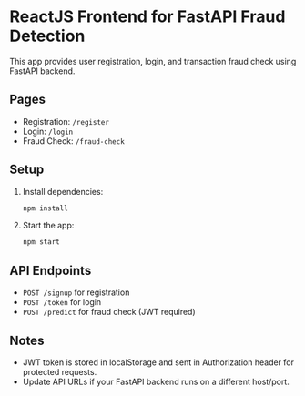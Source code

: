 # ReactJS Frontend for FastAPI Fraud Detection

This app provides user registration, login, and transaction fraud check using FastAPI backend.

## Pages
- Registration: `/register`
- Login: `/login`
- Fraud Check: `/fraud-check`

## Setup
1. Install dependencies:
   ```bash
   npm install
   ```
2. Start the app:
   ```bash
   npm start
   ```

## API Endpoints
- `POST /signup` for registration
- `POST /token` for login
- `POST /predict` for fraud check (JWT required)

## Notes
- JWT token is stored in localStorage and sent in Authorization header for protected requests.
- Update API URLs if your FastAPI backend runs on a different host/port.
